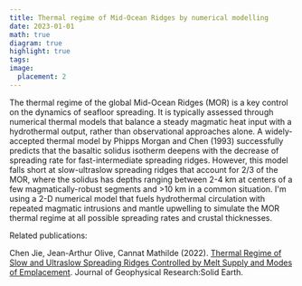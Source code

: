 ```yaml
---
title: Thermal regime of Mid-Ocean Ridges by numerical modelling
date: 2023-01-01
math: true
diagram: true
highlight: true
tags: 
image:
  placement: 2
---
```


The thermal regime of the global Mid-Ocean Ridges (MOR) is a key control on the dynamics of seafloor spreading. It is typically assessed through numerical thermal models that balance a steady magmatic heat input with a hydrothermal output, rather than observational approaches alone. A widely-accepted thermal model by Phipps Morgan and Chen (1993) successfully predicts that the basaltic solidus isotherm deepens with the decrease of spreading rate for fast-intermediate spreading ridges. However, this model falls short at slow-ultraslow spreading ridges that account for 2/3 of the MOR, where the solidus has depths ranging between 2-4 km at centers of a few magmatically-robust segments and >10 km in a common situation. I'm using a 2-D numerical model that fuels hydrothermal circulation with repeated magmatic intrusions and mantle upwelling to simulate the MOR thermal regime at all possible spreading rates and crustal thicknesses.

Related publications: 

Chen Jie, Jean-Arthur Olive, Cannat Mathilde (2022). [Thermal Regime of Slow and Ultraslow Spreading Ridges Controlled by Melt Supply and Modes of Emplacement](http://localhost:1313/publication/chen_et_al_2022_jgr/). Journal of Geophysical Research:Solid Earth.
